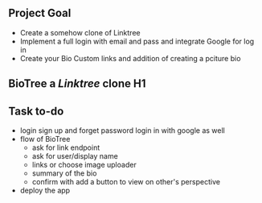 ## Project Goal

- Create a somehow clone of Linktree
- Implement a full login with email and pass and integrate Google for log in
- Create your Bio Custom links and addition of creating a pciture bio

## BioTree a _Linktree_ clone H1

## Task to-do

- login sign up and forget password login in with google as well
- flow of BioTree
  - ask for link endpoint
  - ask for user/display name
  - links or choose image uploader
  - summary of the bio
  - confirm with add a button to view on other's perspective
- deploy the app
